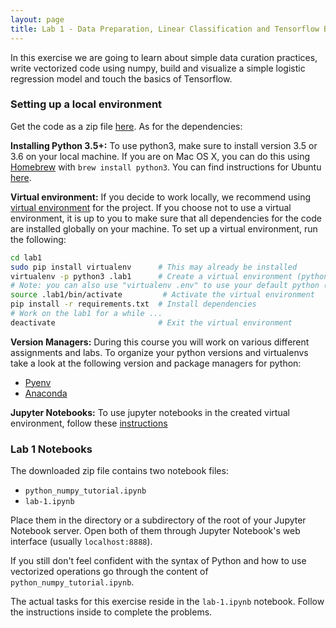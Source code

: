 ```yaml
---
layout: page
title: Lab 1 - Data Preparation, Linear Classification and Tensorflow Basics 
---
```


In this exercise we are going to learn about simple data curation practices, write vectorized code using numpy, 
build and visualize a simple logistic regression model and touch the basics of Tensorflow.

### Setting up a local environment 

Get the code as a zip file [here](https://drive.google.com/open?id=1swb5tzc9gkJhMvGYFZ-7kB8jVxF_yhr3). As for the dependencies:


**Installing Python 3.5+:**
To use python3, make sure to install version 3.5 or 3.6 on your local machine. If you are on Mac OS X, you can do this using [Homebrew](https://brew.sh) with `brew install python3`. You can find instructions for Ubuntu [here](https://www.digitalocean.com/community/tutorials/how-to-install-python-3-and-set-up-a-local-programming-environment-on-ubuntu-16-04).

**Virtual environment:**
If you decide to work locally, we recommend using [virtual environment](http://docs.python-guide.org/en/latest/dev/virtualenvs/) for the project. If you choose not to use a virtual environment, it is up to you to make sure that all dependencies for the code are installed globally on your machine. To set up a virtual environment, run the following:

```bash
cd lab1
sudo pip install virtualenv      # This may already be installed
virtualenv -p python3 .lab1      # Create a virtual environment (python3)
# Note: you can also use "virtualenv .env" to use your default python (usually python 2.7)
source .lab1/bin/activate         # Activate the virtual environment
pip install -r requirements.txt  # Install dependencies
# Work on the lab1 for a while ...
deactivate                       # Exit the virtual environment
```


**Version Managers:** During this course you will work on various different assignments and labs. To organize your python versions and virtualenvs take a look at the following version and package managers for python:
- [Pyenv](https://github.com/pyenv/pyenv)
- [Anaconda](https://www.anaconda.com/distribution/)


**Jupyter Notebooks:**
To use jupyter notebooks in the created virtual environment, follow
these [instructions](https://help.pythonanywhere.com/pages/IPythonNotebookVirtualenvs/)

### Lab 1 Notebooks
The downloaded zip file contains two notebook files: 

- `python_numpy_tutorial.ipynb`
- `lab-1.ipynb`

Place them in the directory or a subdirectory of the root of your Jupyter Notebook server. Open both of them through Jupyter Notebook's web interface (usually `localhost:8888`). 

If you still don't feel confident with the syntax of Python and how to use vectorized operations go through the content of `python_numpy_tutorial.ipynb`. 

The actual tasks for this exercise reside in the `lab-1.ipynb` notebook. Follow the instructions inside to complete the problems.
